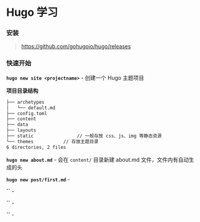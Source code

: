 # Hugo 学习

### 安装

> https://github.com/gohugoio/hugo/releases

### 快速开始

**`hugo new site <projectname>`** - 创建一个 Hugo 主题项目

**项目目录结构**

```bash
├── archetypes
│   └── default.md
├── config.toml
├── content
├── data
├── layouts            
├── static                // 一般存放 css、js、img 等静态资源
└── themes           // 存放主题目录
6 directories, 2 files
```



**`hugo new about.md`** - 会在 `content/` 目录新建 about.md 文件，文件内有自动生成的头

**`hugo new post/first.md`** - 

**``** - 

**``** - 

**``** - 
